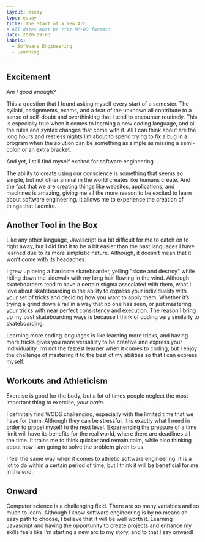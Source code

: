 ```yaml
---
layout: essay
type: essay
title: The Start of a New Arc
# All dates must be YYYY-MM-DD format!
date: 2020-09-03
labels:
  - Software Engineering 
  - Learning
---
```




## Excitement

*Am I good enough?*

This a question that I found asking myself every start of a semester. The syllabi, assignments, exams, and a fear of the unknown all contribute to a sense of self-doubt and overthinking that I tend to encounter routinely. This is especially true when it comes to learning a new coding language, and all the rules and syntax changes that come with it. All I can think about are the long hours and restless nights I’m about to spend trying to fix a bug in a program when the solution can be something as simple as missing a semi-colon or an extra bracket. 

And yet, I still find myself excited for software engineering. 

The ability to create using our conscience is something that seems so simple, but not other animal in the world creates like humans create. And the fact that we are creating things like websites, applications, and machines is amazing, giving me all the more reason to be excited to learn about software engineering. It allows me to experience the creation of things that I admire. 



## Another Tool in the Box

Like any other language, Javascript is a bit difficult for me to catch on to right away, but I did find it to be a bit easier than the past languages I have learned due to its more simplistic nature. Although, it doesn’t mean that it won’t come with its headaches. 
 
I grew up being a hardcore skateboarder, yelling "skate and destroy" while riding down the sidewalk with my long hair flowing in the wind. Although skateboarders tend to have a certain stigma associated with them, what I love about skateboarding is the ability to express your individuality with your set of tricks and deciding how you want to apply them. Whether it’s trying a grind down a rail in a way that no one has seen, or just mastering your tricks with near perfect consistency and execution. The reason I bring up my past skateboarding ways is because I think of coding very similarly to skateboarding.

Learning more coding languages is like learning more tricks, and having more tricks gives you more versatility to be creative and express your individuality. I’m not the fastest learner when it comes to coding, but I enjoy the challenge of mastering it to the best of my abilities so that I can express myself. 

## Workouts and Athleticism

Exercise is good for the body, but a lot of times people neglect the most important thing to exercise, *your brain*.

I definitely find WODS challenging, especially with the limited time that we have for them. Although they can be stressful, it is exactly what I need in order to propel myself to the next level. Experiencing the pressure of a time limit will have its benefits for the real world, where there are deadlines all the time. It trains me to think quicker and remain calm, while also thinking about how I am going to solve the problem given to us. 

I feel the same way when it comes to athletic software engineering. It is a lot to do within a certain period of time, but I think it will be beneficial for me in the end. 

## Onward

Computer science is a challenging field. There are so many variables and so much to learn. Although I know software engineering is by no means an easy path to choose, I believe that it will be well worth it. Learning Javascript and having the opportunity to create projects and enhance my skills feels like I’m starting a new arc to my story, and to that I say onward!

